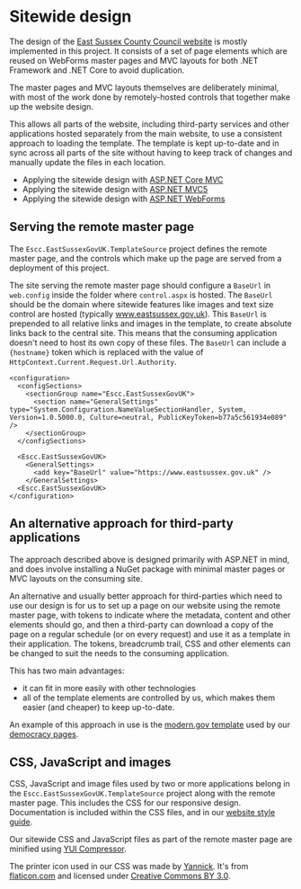 # Sitewide design

The design of the [East Sussex County Council website](https://www.eastsussex.gov.uk) is mostly implemented in this project. It consists of a set of page elements which are reused on WebForms master pages and MVC layouts for both .NET Framework and .NET Core to avoid duplication.

The master pages and MVC layouts themselves are deliberately minimal, with most of the work done by remotely-hosted controls that together make up the website design. 

This allows all parts of the website, including third-party services and other applications hosted separately from the main website, to use a consistent approach to loading the template. The template is kept up-to-date and in sync across all parts of the site without having to keep track of changes and manually update the files in each location.

- Applying the sitewide design with [ASP.NET Core MVC](DotNetCoreMvc.md)
- Applying the sitewide design with [ASP.NET MVC5](DotNetFrameworkMvc.md)
- Applying the sitewide design with [ASP.NET WebForms](DotNetFrameworkWebForms.md)

## Serving the remote master page

The `Escc.EastSussexGovUK.TemplateSource` project defines the remote master page, and the controls which make up the page are served from a deployment of this project.

The site serving the remote master page should configure a `BaseUrl` in `web.config` inside the folder where `control.aspx` is hosted. The `BaseUrl` should be the domain where sitewide features like images and text size control are hosted (typically www.eastsussex.gov.uk). This `BaseUrl` is prepended to all relative links and images in the template, to create absolute links back to the central site. This means that the consuming application doesn't need to host its own copy of these files. The `BaseUrl` can include a `{hostname}` token which is replaced with the value of `HttpContext.Current.Request.Url.Authority`.

	<configuration>
	  <configSections>
	    <sectionGroup name="Escc.EastSussexGovUK">
	      <section name="GeneralSettings" type="System.Configuration.NameValueSectionHandler, System, Version=1.0.5000.0, Culture=neutral, PublicKeyToken=b77a5c561934e089" />
        </sectionGroup>
	  </configSections>

      <Escc.EastSussexGovUK>
        <GeneralSettings>
          <add key="BaseUrl" value="https://www.eastsussex.gov.uk" />
        </GeneralSettings>
      <Escc.EastSussexGovUK>
	</configuration>

## An alternative approach for third-party applications

The approach described above is designed primarily with ASP.NET in mind, and does involve installing a NuGet package with minimal master pages or MVC layouts on the consuming site. 

An alternative and usually better approach for third-parties which need to use our design is for us to set up a page on our website using the remote master page, with tokens to indicate where the metadata, content and other elements should go, and then a third-party can download a copy of the page on a regular schedule (or on every request) and use it as a template in their application. The tokens, breadcrumb trail, CSS and other elements can be changed to suit the needs to the consuming application.

This has two main advantages: 

* it can fit in more easily with other technologies
* all of the template elements are controlled by us, which makes them easier (and cheaper) to keep up-to-date.

An example of this approach in use is the [modern.gov template](https://www.eastsussex.gov.uk/moderngov/template.aspx) used by our [democracy pages](https://democracy.eastsussex.gov.uk/).

## CSS, JavaScript and images

CSS, JavaScript and image files used by two or more applications belong in the `Escc.EastSussexGovUK.TemplateSource` project along with the remote master page. This includes the CSS for our responsive design. Documentation is included within the CSS files, and in our [website style guide](https://github.com/east-sussex-county-council/Escc.WebsiteStyleGuide). 

Our sitewide CSS and JavaScript files as part of the remote master page are minified using [YUI Compressor](https://www.nuget.org/packages/YUICompressor.NET.MSBuild). 

The printer icon used in our CSS was made by [Yannick](http://yanlu.de). It's from [flaticon.com](http://www.flaticon.com) and licensed under [Creative Commons BY 3.0](http://creativecommons.org/licenses/by/3.0/).